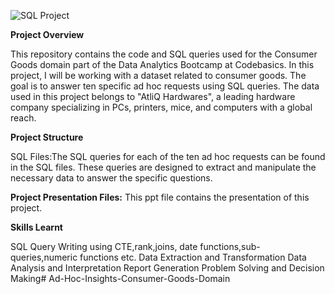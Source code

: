 ![SQL Project](https://github.com/Shankeykapasia/Ad-Hoc-Insights-Consumer-Goods-Domain/assets/140109263/de035dcf-27a4-46dd-87e0-a4e874c67aa4)



**Project Overview**

This repository contains the code and SQL queries used for the Consumer Goods domain part of the Data Analytics Bootcamp at Codebasics. In this project, I will be working with a dataset related to consumer goods. The goal is to answer ten specific ad hoc requests using SQL queries. The data used in this project belongs to "AtliQ Hardwares", a leading hardware company specializing in PCs, printers, mice, and computers with a global reach.

**Project Structure**

SQL Files:The SQL queries for each of the ten ad hoc requests can be found in the SQL files. These queries are designed to extract and manipulate the necessary data to answer the specific questions.

**Project Presentation Files:** This ppt file contains the presentation of this project.

**Skills Learnt**

SQL Query Writing using CTE,rank,joins, date functions,sub-queries,numeric functions etc.
Data Extraction and Transformation
Data Analysis and Interpretation
Report Generation
Problem Solving and Decision Making# Ad-Hoc-Insights-Consumer-Goods-Domain
